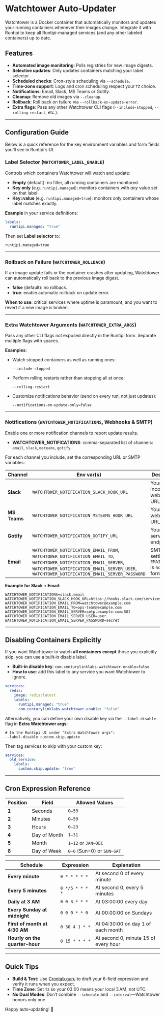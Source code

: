 # Watchtower Auto-Updater

Watchtower is a Docker container that automatically monitors and updates your running containers whenever their images change. Integrate it with Runtipi to keep all Runtipi-managed services (and any other labeled containers) up to date.

## Features

* **Automated image monitoring**: Polls registries for new image digests.
* **Selective updates**: Only updates containers matching your label selector.
* **Scheduled checks**: Cron-style scheduling via `--schedule`.
* **Time-zone support**: Logs and cron scheduling respect your `TZ` choice.
* **Notifications**: Email, Slack, MS Teams or Gotify.
* **Cleanup**: Remove old images via `--cleanup`.
* **Rollback**: Roll back on failure via `--rollback-on-update-error`.
* **Extra flags**: Pass any other Watchtower CLI flags (`--include-stopped`, `--rolling-restart`, etc.).

---

## Configuration Guide

Below is a quick reference for the key environment variables and form fields you’ll see in Runtipi’s UI.

### Label Selector (`WATCHTOWER_LABEL_ENABLE`)

Controls which containers Watchtower will watch and update:

* **Empty** (default): no filter, all running containers are monitored.
* **Key only** (e.g. `runtipi.managed`): monitors containers with *any* value set on that label.
* **Key=value** (e.g. `runtipi.managed=true`): monitors only containers whose label matches exactly.

**Example** in your service definitions:

```yaml
labels:
  runtipi.managed: "true"
```

Then set **Label selector** to:

```
runtipi.managed=true
```

---

### Rollback on Failure (`WATCHTOWER_ROLLBACK`)

If an image update fails or the container crashes after updating, Watchtower can automatically roll back to the previous image digest.

* **false** (default): no rollback.
* **true**: enable automatic rollback on update error.

**When to use**: critical services where uptime is paramount, and you want to revert if a new image is broken.

---

### Extra Watchtower Arguments (`WATCHTOWER_EXTRA_ARGS`)

Pass any other CLI flags not exposed directly in the Runtipi form.  Separate multiple flags with spaces.

**Examples**:

* Watch stopped containers as well as running ones:

  ```text
  --include-stopped
  ```
* Perform rolling restarts rather than stopping all at once:

  ```text
  --rolling-restart
  ```
* Customize notifications behavior (send on every run, not just updates):

  ```text
  --notifications-on-update-only=false
  ```

---

### Notifications (`WATCHTOWER_NOTIFICATIONS`, Webhooks & SMTP)

Enable one or more notification channels to report update results.

* **WATCHTOWER\_NOTIFICATIONS**: comma-separated list of channels: `email`, `slack`, `msteams`, `gotify`.

For each channel you include, set the corresponding URL or SMTP variables:

| Channel      | Env var(s)                                                                                                                                                                                                     | Description                                          |
| ------------ | -------------------------------------------------------------------------------------------------------------------------------------------------------------------------------------------------------------- | ---------------------------------------------------- |
| **Slack**    | `WATCHTOWER_NOTIFICATION_SLACK_HOOK_URL`                                                                                                                                                                       | Your Slack incoming-webhook URL.                     |
| **MS Teams** | `WATCHTOWER_NOTIFICATION_MSTEAMS_HOOK_URL`                                                                                                                                                                     | Your Teams webhook URL.                              |
| **Gotify**   | `WATCHTOWER_NOTIFICATION_GOTIFY_URL`                                                                                                                                                                           | Your Gotify server endpoint.                         |
| **Email**    | `WATCHTOWER_NOTIFICATION_EMAIL_FROM`, `WATCHTOWER_NOTIFICATION_EMAIL_TO`, `WATCHTOWER_NOTIFICATION_EMAIL_SERVER`, `WATCHTOWER_NOTIFICATION_EMAIL_SERVER_USER`, `WATCHTOWER_NOTIFICATION_EMAIL_SERVER_PASSWORD` | SMTP settings. `EMAIL_SERVER` is `host:port` format. |

**Example for Slack + Email**:

```env
WATCHTOWER_NOTIFICATIONS=slack,email
WATCHTOWER_NOTIFICATION_SLACK_HOOK_URL=https://hooks.slack.com/services/…
WATCHTOWER_NOTIFICATION_EMAIL_FROM=watchtower@example.com
WATCHTOWER_NOTIFICATION_EMAIL_TO=ops-team@example.com
WATCHTOWER_NOTIFICATION_EMAIL_SERVER=smtp.example.com:587
WATCHTOWER_NOTIFICATION_EMAIL_SERVER_USER=user
WATCHTOWER_NOTIFICATION_EMAIL_SERVER_PASSWORD=secret
```

---

## Disabling Containers Explicitly

If you want Watchtower to watch **all containers except** those you explicitly skip, you can use a built‑in disable label.

* **Built‑in disable key**: `com.centurylinklabs.watchtower.enable=false`
* **How to use**: add this label to any service you want Watchtower to ignore.

```yaml
services:
  redis:
    image: redis:latest
    labels:
      runtipi.managed: "true"
      com.centurylinklabs.watchtower.enable: "false"
```

Alternatively, you can define your own disable key via the `--label-disable` flag in **Extra Watchtower args**:

```text
# In the Runtipi UI under "Extra Watchtower args":
--label-disable custom.skip.update
```

Then tag services to skip with your custom key:

```yaml
services:
  old_service:
    labels:
      custom.skip.update: "true"
```

---

## Cron Expression Reference

| Position | Field        | Allowed Values             |
| -------- | ------------ | -------------------------- |
| **1**    | Seconds      | `0–59`                     |
| **2**    | Minutes      | `0–59`                     |
| **3**    | Hours        | `0–23`                     |
| **4**    | Day of Month | `1–31`                     |
| **5**    | Month        | `1–12` or `JAN–DEC`        |
| **6**    | Day of Week  | `0–6` (Sun=0) or `SUN–SAT` |

| Schedule                       | Expression      | Explanation                          |
| ------------------------------ | --------------- | ------------------------------------ |
| **Every minute**               | `0 * * * * *`   | At second 0 of every minute          |
| **Every 5 minutes**            | `0 */5 * * * *` | At second 0, every 5 minutes         |
| **Daily at 3 AM**              | `0 0 3 * * *`   | At 03:00:00 every day                |
| **Every Sunday at midnight**   | `0 0 0 * * 0`   | At 00:00:00 on Sundays               |
| **First of month at 4:30 AM**  | `0 30 4 1 * *`  | At 04:30:00 on day 1 of each month   |
| **Hourly on the quarter-hour** | `0 15 * * * *`  | At second 0, minute 15 of every hour |

---

## Quick Tips

* **Build & Test**: Use [Crontab.guru](https://crontab.guru/) to draft your 6-field expression and verify it runs when you expect.
* **Time Zone**: Set `TZ` so your 03:00 means your local 3 AM, not UTC.
* **No Dual Modes**: Don’t combine `--schedule` and `--interval`—Watchtower honors only one.

Happy auto-updating! 🚀
